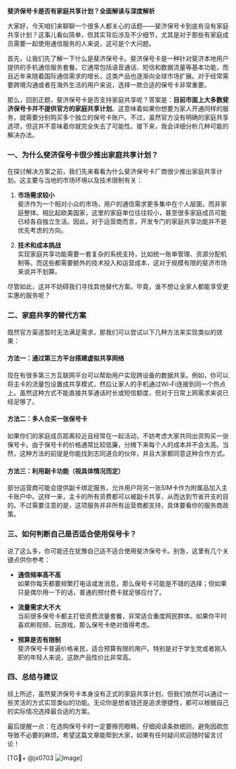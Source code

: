 **斐济保号卡是否有家庭共享计划？全面解读与深度解析**

大家好，今天咱们来聊聊一个很多人都关心的话题——斐济保号卡到底有没有家庭共享计划？这事儿看似简单，但其实背后涉及不少细节，尤其是对于那些有家庭成员需要一起使用通信服务的人来说，这可是个大问题。

首先，让我们先了解一下什么是斐济保号卡。斐济保号卡是一种针对斐济本地用户提供的手机通信服务套餐。它通常包括语音通话、短信和数据流量等基本功能，而且近年来随着国际通信需求的增长，这类产品也逐渐向全球市场扩展。对于经常需要跨境沟通或者在海外生活的用户来说，选择一款合适的保号卡非常重要。

那么，回到正题，斐济保号卡是否支持家庭共享呢？答案是：**目前市面上大多数斐济保号卡并不提供官方的家庭共享计划**。这意味着如果你想要为家人开通同样的服务，就需要分别购买多个独立的保号卡账户。不过，虽然官方没有明确的家庭共享选项，但这并不意味着你就完全失去了可能性。接下来，我会详细分析几种可能的解决办法。

### 一、为什么斐济保号卡很少推出家庭共享计划？

在探讨解决方案之前，我们先来看看为什么斐济保号卡厂商很少推出家庭共享计划。这主要与当地的市场环境以及技术限制有关：

1. **市场需求较小**  
   斐济作为一个相对小众的市场，用户的通信需求更多集中在个人层面，而非家庭整体。相比起欧美国家，这里的家庭单位往往较小，甚至很多家庭成员可能已经各自独立生活。因此，对于运营商而言，开发专门的家庭共享功能并不是优先考虑的方向。

2. **技术和成本挑战**  
   实现家庭共享功能需要一套复杂的系统支持，比如统一账单管理、资源分配机制等。而这些都需要额外的技术投入和运营成本，这对于规模有限的斐济市场来说并不划算。

尽管如此，这并不妨碍我们寻找其他替代方案。毕竟，谁不想让全家人都能享受更实惠的服务呢？

### 二、家庭共享的替代方案

既然官方渠道暂时无法满足需求，那我们可以尝试以下几种方法来实现类似的效果：

#### 方法一：通过第三方平台搭建虚拟共享网络
现在有很多第三方互联网平台可以帮助用户实现跨设备的数据共享。例如，你可以将主卡的流量包设置成共享模式，然后让家人的手机通过Wi-Fi连接到同一个热点上。虽然这种方式不能直接共享通话时长或短信额度，但对于日常上网需求来说已经足够了。

#### 方法二：多人合买一张保号卡
如果你们的家庭成员距离较近且经常在一起活动，不妨考虑大家共同出资购买一张保号卡。由于保号卡的价格通常比较低廉，分摊下来每个人的成本并不会太高。当然，这种方法的前提是你能找到志同道合的伙伴，并且大家都同意这种合作方式。

#### 方法三：利用副卡功能（视具体情况而定）
部分运营商可能会提供副卡绑定服务，允许用户将另一张SIM卡作为附属品加入主卡账户中。这样一来，主卡的所有资费都可以被副卡共享，从而达到节省开支的目的。不过需要注意的是，这项服务并非所有运营商都支持，具体要看你的服务商政策。

### 三、如何判断自己是否适合使用保号卡？

说了这么多，你可能还在犹豫自己适不适合使用斐济保号卡。别急，这里有几个关键点供你参考：

- **通信频率高不高**  
  如果你每天都要频繁打电话或发消息，那么保号卡可能是不错的选择；但如果只是偶尔用一下的话，普通的预付费卡就足够应付了。

- **流量需求大不大**  
  当前很多保号卡都主打低资费流量套餐，非常适合重度网民群体。如果你平时喜欢刷视频、玩游戏，那么保号卡绝对值得考虑。

- **预算是否有限制**  
  斐济保号卡普遍价格亲民，适合预算有限的用户。特别是对于学生党或者刚入职的年轻人来说，这款产品性价比非常高。

### 四、总结与建议

综上所述，虽然斐济保号卡本身没有正式的家庭共享计划，但我们依然可以通过一些灵活的方式实现类似的功能。无论你是想省钱还是追求便捷性，都可以根据自己的实际情况选择最合适的方案。

最后提醒一点：在选购保号卡时一定要擦亮眼睛，仔细阅读条款细则，避免因疏忽导致不必要的麻烦。希望这篇文章能帮到大家，如果有任何疑问欢迎随时留言讨论！

[TG💪+ @jx0703 ![Image](https://github.com/user-attachments/assets/dbca1d08-cadb-493c-b0ec-ad6f7a83f270)]